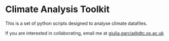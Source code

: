 # Climate Analysis Toolkit

This is a set of python scripts designed to analyse climate datafiles.
 
If you are interested in collaborating, email me at 
giulia.garcia@dtc.ox.ac.uk
